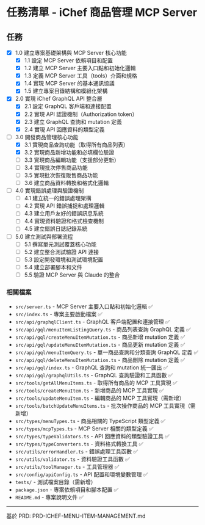 # 任務清單 - iChef 商品管理 MCP Server

## 任務

- [x] 1.0 建立專案基礎架構與 MCP Server 核心功能
  - [x] 1.1 設定 MCP Server 依賴項目和配置
  - [x] 1.2 建立 MCP Server 主要入口點和初始化邏輯
  - [x] 1.3 定義 MCP Server 工具（tools）介面和規格
  - [x] 1.4 實現 MCP Server 的基本通訊協議
  - [x] 1.5 建立專案目錄結構和模組化架構

- [x] 2.0 實現 iChef GraphQL API 整合層
  - [x] 2.1 設定 GraphQL 客戶端和連接配置
  - [x] 2.2 實現 API 認證機制（Authorization token）
  - [x] 2.3 建立 GraphQL 查詢和 mutation 定義
  - [x] 2.4 實現 API 回應資料的類型定義

- [ ] 3.0 開發商品管理核心功能
  - [x] 3.1 實現商品查詢功能（取得所有商品列表）
  - [x] 3.2 實現商品新增功能和必填欄位驗證
  - [ ] 3.3 實現商品編輯功能（支援部分更新）
  - [ ] 3.4 實現批次停售商品功能
  - [ ] 3.5 實現批次恢復販售商品功能
  - [ ] 3.6 建立商品資料轉換和格式化邏輯

- [ ] 4.0 實現錯誤處理與驗證機制
  - [ ] 4.1 建立統一的錯誤處理架構
  - [ ] 4.2 實現 API 錯誤捕捉和處理邏輯
  - [ ] 4.3 建立用戶友好的錯誤訊息系統
  - [ ] 4.4 實現資料驗證和格式檢查機制
  - [ ] 4.5 建立錯誤日誌記錄系統

- [ ] 5.0 建立測試與部署流程
  - [ ] 5.1 撰寫單元測試覆蓋核心功能
  - [ ] 5.2 建立整合測試驗證 API 連接
  - [ ] 5.3 設定開發環境和測試環境配置
  - [ ] 5.4 建立部署腳本和文件
  - [ ] 5.5 驗證 MCP Server 與 Claude 的整合

### 相關檔案

- `src/server.ts` - MCP Server 主要入口點和初始化邏輯 ✅
- `src/index.ts` - 專案主要啟動檔案 ✅
- `src/api/graphqlClient.ts` - GraphQL 客戶端配置和連接管理 ✅
- `src/api/gql/menuItemListingQuery.ts` - 商品列表查詢 GraphQL 定義 ✅
- `src/api/gql/createMenuItemMutation.ts` - 商品新增 mutation 定義 ✅
- `src/api/gql/updateMenuItemMutation.ts` - 商品更新 mutation 定義 ✅
- `src/api/gql/menuItemQuery.ts` - 單一商品查詢和分類查詢 GraphQL 定義 ✅
- `src/api/gql/deleteMenuItemMutation.ts` - 商品刪除 mutation 定義 ✅
- `src/api/gql/index.ts` - GraphQL 查詢和 mutation 統一匯出 ✅
- `src/api/gql/graphqlUtils.ts` - GraphQL 查詢驗證和工具函數 ✅
- `src/tools/getAllMenuItems.ts` - 取得所有商品的 MCP 工具實現 ✅
- `src/tools/createMenuItem.ts` - 新增商品的 MCP 工具實現 ✅
- `src/tools/updateMenuItem.ts` - 編輯商品的 MCP 工具實現（需新增）
- `src/tools/batchUpdateMenuItems.ts` - 批次操作商品的 MCP 工具實現（需新增）
- `src/types/menuTypes.ts` - 商品相關的 TypeScript 類型定義 ✅
- `src/types/mcpTypes.ts` - MCP Server 相關的類型定義 ✅
- `src/types/typeValidators.ts` - API 回應資料的類型驗證工具 ✅
- `src/types/typeConverters.ts` - 資料格式轉換工具 ✅
- `src/utils/errorHandler.ts` - 錯誤處理工具函數 ✅
- `src/utils/validator.ts` - 資料驗證工具函數 ✅
- `src/utils/toolManager.ts` - 工具管理器 ✅
- `src/config/apiConfig.ts` - API 配置和環境變數管理 ✅
- `tests/` - 測試檔案目錄（需新增）
- `package.json` - 專案依賴項目和腳本配置 ✅
- `README.md` - 專案說明文件 ✅

---

基於 PRD: PRD-ICHEF-MENU-ITEM-MANAGEMENT.md
